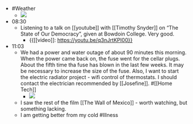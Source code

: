 - #Weather
    - ![](https://firebasestorage.googleapis.com/v0/b/firescript-577a2.appspot.com/o/imgs%2Fapp%2FDavidsroam%2FW7speEXX-a.jpeg?alt=media&token=82109634-6d6c-40b1-a5ea-433a4d89837b)
- 08:30
    - Listening to a talk on [[youtube]] with [[Timothy Snyder]] on “The State of Our Democracy”, given at Bowdoin College. Very good.
        - {{[[video]]: https://youtu.be/q3nJrtKPI00}}
- 11:03
    - We had a power and water outage of about 90 minutes this morning. When the power came back on, the fuse went for the cellar plugs. About the fifth time tha fuse has blown in the last few weeks. It may be necessary to increase the size of the fuse. Also, I want to start the electric radiator project - wifi control of thermostats. I should contact the electrician recommended by [[Josefine]]. #[[Home Tech]]
        - ![](https://firebasestorage.googleapis.com/v0/b/firescript-577a2.appspot.com/o/imgs%2Fapp%2FDavidsroam%2FvI_bmNZLjh.jpeg?alt=media&token=36ec49b2-3004-458f-bc17-fb5ce2632aac)
    - I saw the rest of the film [[The Wall of Mexico]] - worth watching, but something lacking.
    - I am getting better from my cold #Illness

